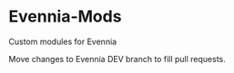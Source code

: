 # Evennia-Mods
Custom modules for Evennia

Move changes to Evennia DEV branch to fill pull requests.
